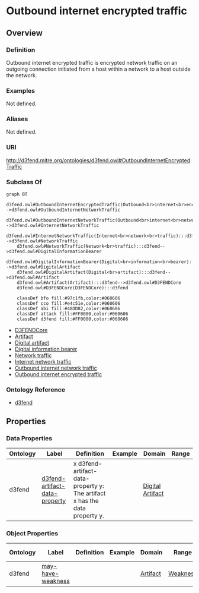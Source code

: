 # Outbound internet encrypted traffic

## Overview

### Definition
Outbound internet encrypted traffic is encrypted network traffic on an outgoing connection initiated from a host within a network to a host outside the network.

### Examples
Not defined.

### Aliases
Not defined.

### URI
http://d3fend.mitre.org/ontologies/d3fend.owl#OutboundInternetEncryptedTraffic

### Subclass Of
```mermaid
graph BT
    d3fend.owl#OutboundInternetEncryptedTraffic(Outbound<br>internet<br>encrypted<br>traffic):::d3fend-->d3fend.owl#OutboundInternetNetworkTraffic
    d3fend.owl#OutboundInternetNetworkTraffic(Outbound<br>internet<br>network<br>traffic):::d3fend-->d3fend.owl#InternetNetworkTraffic
    d3fend.owl#InternetNetworkTraffic(Internet<br>network<br>traffic):::d3fend-->d3fend.owl#NetworkTraffic
    d3fend.owl#NetworkTraffic(Network<br>traffic):::d3fend-->d3fend.owl#DigitalInformationBearer
    d3fend.owl#DigitalInformationBearer(Digital<br>information<br>bearer):::d3fend-->d3fend.owl#DigitalArtifact
    d3fend.owl#DigitalArtifact(Digital<br>artifact):::d3fend-->d3fend.owl#Artifact
    d3fend.owl#Artifact(Artifact):::d3fend-->d3fend.owl#D3FENDCore
    d3fend.owl#D3FENDCore(D3FENDCore):::d3fend
    
    classDef bfo fill:#97c1fb,color:#060606
    classDef cco fill:#e4c51e,color:#060606
    classDef abi fill:#48DD82,color:#060606
    classDef attack fill:#FF0000,color:#060606
    classDef d3fend fill:#FF0000,color:#060606
```

- [D3FENDCore](/docs/ontology/reference/model/D3FENDCore/D3FENDCore.md)
- [Artifact](/docs/ontology/reference/model/D3FENDCore/Artifact/Artifact.md)
- [Digital artifact](/docs/ontology/reference/model/D3FENDCore/Artifact/Digital%20artifact/Digital%20artifact.md)
- [Digital information bearer](/docs/ontology/reference/model/D3FENDCore/Artifact/Digital%20artifact/Digital%20information%20bearer/Digital%20information%20bearer.md)
- [Network traffic](/docs/ontology/reference/model/D3FENDCore/Artifact/Digital%20artifact/Digital%20information%20bearer/Network%20traffic/Network%20traffic.md)
- [Internet network traffic](/docs/ontology/reference/model/D3FENDCore/Artifact/Digital%20artifact/Digital%20information%20bearer/Network%20traffic/Internet%20network%20traffic/Internet%20network%20traffic.md)
- [Outbound internet network traffic](/docs/ontology/reference/model/D3FENDCore/Artifact/Digital%20artifact/Digital%20information%20bearer/Network%20traffic/Internet%20network%20traffic/Outbound%20internet%20network%20traffic/Outbound%20internet%20network%20traffic.md)
- [Outbound internet encrypted traffic](/docs/ontology/reference/model/D3FENDCore/Artifact/Digital%20artifact/Digital%20information%20bearer/Network%20traffic/Internet%20network%20traffic/Outbound%20internet%20network%20traffic/Outbound%20internet%20encrypted%20traffic/Outbound%20internet%20encrypted%20traffic.md)


### Ontology Reference
- [d3fend](http://d3fend.mitre.org/ontologies/d3fend.owl#)

## Properties
### Data Properties
| Ontology | Label | Definition | Example | Domain | Range |
|----------|-------|------------|---------|--------|-------|
| d3fend | [d3fend-artifact-data-property](http://d3fend.mitre.org/ontologies/d3fend.owl#d3fend-artifact-data-property) | x d3fend-artifact-data-property y: The artifact x has the data property y. |  | [Digital Artifact](/docs/ontology/reference/model/D3FENDCore/Artifact/Digital%20artifact/Digital%20artifact.md) | []() |

### Object Properties
| Ontology | Label | Definition | Example | Domain | Range | Inverse Of |
|----------|-------|------------|---------|--------|-------|------------|
| d3fend | [may-have-weakness](http://d3fend.mitre.org/ontologies/d3fend.owl#may-have-weakness) |  |  | [Artifact](/docs/ontology/reference/model/D3FENDCore/Artifact/Artifact.md) | [Weakness](/docs/ontology/reference/model/D3FENDCore/Weakness/Weakness.md) | []() |

